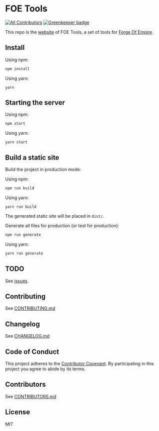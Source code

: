# FOE Tools
[![All Contributors](https://img.shields.io/badge/all_contributors-19-orange.svg?style=flat-square)](#contributors) [![Greenkeeper badge](https://badges.greenkeeper.io/FOE-Tools/FOE-Tools.github.io.svg)](https://greenkeeper.io/)

This repo is the [website](https://foe-tools.github.io/) of FOE Tools, a set of tools for [Forge Of Empire](https://forgeofempires.com).

## Install

Using npm:

```bash
npm install
```

Using yarn:

```
yarn
```

## Starting the server

Using npm:

```bash
npm start
```

Using yarn:

```
yarn start
```



## Build a static site
Build the project in production mode:

Using npm:

```bash
npm run build
```

Using yarn:

```
yarn run build
```



The generated static site will be placed in `dist/`.



Generate all files for production (or test for production):

```bash
npm run generate
```

Using yarn:

```bash
yarn run generate
```



## TODO

See [issues](https://github.com/FOE-Tools/FOE-Tools.github.io/issues).



## Contributing

See [CONTRIBUTING.md](https://github.com/FOE-Tools/FOE-Tools.github.io/blob/dev/CONTRIBUTING.md)



## Changelog

See [CHANGELOG.md](https://github.com/FOE-Tools/FOE-Tools.github.io/blob/dev/CHANGELOG.md)



## Code of Conduct

This project adheres to the [Contributor Covenant](https://www.contributor-covenant.org/). By participating in this project you agree to abide by its terms.



## Contributors

See [CONTRIBUTORS.md](https://github.com/FOE-Tools/FOE-Tools.github.io/blob/dev/CONTRIBUTORS.md)



## License

MIT
